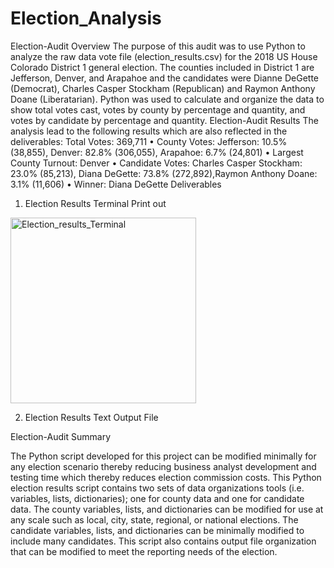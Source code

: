 # Election_Analysis

Election-Audit Overview
The purpose of this audit was to use Python to analyze the raw data vote file (election_results.csv) for the 2018 US House Colorado District 1 general election. The counties included in District 1 are Jefferson, Denver, and Arapahoe and the candidates were Dianne DeGette (Democrat), Charles Casper Stockham (Republican) and Raymon Anthony Doane (Liberatarian). Python was used to calculate and organize the data to show total votes cast, votes by county by percentage and quantity, and votes by candidate by percentage and quantity.
Election-Audit Results
The analysis lead to the following results which are also reflected in the deliverables:
Total Votes: 369,711
•    County Votes: Jefferson: 10.5% (38,855), Denver: 82.8% (306,055), Arapahoe: 6.7% (24,801)
•    Largest County Turnout: Denver
•    Candidate Votes: Charles Casper Stockham: 23.0% (85,213), Diana DeGette: 73.8% (272,892),Raymon Anthony Doane: 3.1% (11,606)
•    Winner: Diana DeGette
Deliverables
1.    Election Results Terminal Print out
<img width="297" alt="Election_results_Terminal" src="https://user-images.githubusercontent.com/74233163/104559661-52939f00-560a-11eb-9723-884f8b668e19.png">

2.    Election Results Text Output File

Election-Audit Summary

The Python script developed for this project can be modified minimally for any election scenario thereby reducing business analyst development and testing time which thereby reduces election commission costs.
This Python election results script contains two sets of data organizations tools (i.e. variables, lists, dictionaries); one for county data and one for candidate data. The county variables, lists, and dictionaries can be modified for use at any scale such as local, city, state, regional, or national elections. The candidate variables, lists, and dictionaries can be minimally modified to include many candidates.
This script also contains output file organization that can be modified to meet the reporting needs of the election.
 

